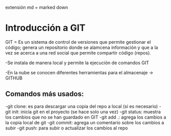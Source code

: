 extensión md = marked down
# Introducción a GIT

GIT = Es un sistema de control de versiones que permite gestionar el código; genera un repositorio donde se alamcena información y que a la vez se acerca a una red social que permite compartir código (repos).

-Se instala de manera local y permite la ejecución de comandos GIT

-En la nube se conocen diferentes herramientas para el almacenaje -> GITHUB

## Comandos más usados:

-git clone: es para descargar una copia del repo a local (si es necesario)
-git init: inicia git en el proyecto (se hace solo una vez)
-git status: muestra los cambios que no se han guardado en GIT
-git add .: agrega los cambios a la copia local de git
-git commit: agrega un comentario sobre los cambios a subir
-git push: para subir o actualizar los cambios al repo